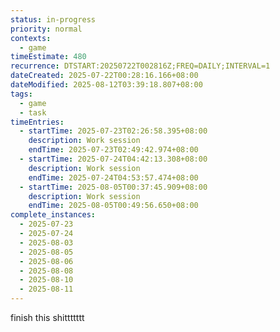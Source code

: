 ```yaml
---
status: in-progress
priority: normal
contexts:
  - game
timeEstimate: 480
recurrence: DTSTART:20250722T002816Z;FREQ=DAILY;INTERVAL=1
dateCreated: 2025-07-22T00:28:16.166+08:00
dateModified: 2025-08-12T03:39:18.807+08:00
tags:
  - game
  - task
timeEntries:
  - startTime: 2025-07-23T02:26:58.395+08:00
    description: Work session
    endTime: 2025-07-23T02:49:42.974+08:00
  - startTime: 2025-07-24T04:42:13.308+08:00
    description: Work session
    endTime: 2025-07-24T04:53:57.474+08:00
  - startTime: 2025-08-05T00:37:45.909+08:00
    description: Work session
    endTime: 2025-08-05T00:49:56.650+08:00
complete_instances:
  - 2025-07-23
  - 2025-07-24
  - 2025-08-03
  - 2025-08-05
  - 2025-08-06
  - 2025-08-08
  - 2025-08-10
  - 2025-08-11
---
```


finish this shittttttt


